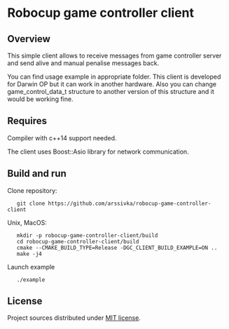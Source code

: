 # Robocup game controller client

## Overview

This simple client allows to receive messages from game controller server and
send alive and manual penalise messages back.

You can find usage example in appropriate folder. This client is developed for
Darwin OP but it can work in another hardware. Also you can change
game_control_data_t structure to another version of this structure and it would
be working fine. 

## Requires

Compiler with c++14 support needed.

The client uses Boost::Asio library for network communication.

## Build and run

Clone repository:
```
   git clone https://github.com/arssivka/robocup-game-controller-client
```

Unix, MacOS:

```
   mkdir -p robocup-game-controller-client/build
   cd robocup-game-controller-client/build
   cmake --CMAKE_BUILD_TYPE=Release -DGC_CLIENT_BUILD_EXAMPLE=ON ..
   make -j4
```

Launch example
```
   ./example
```


## License
Project sources distributed under [MIT license](https://github.com/arssivka/robocup_gamectrl/blob/master/LICENSE).

